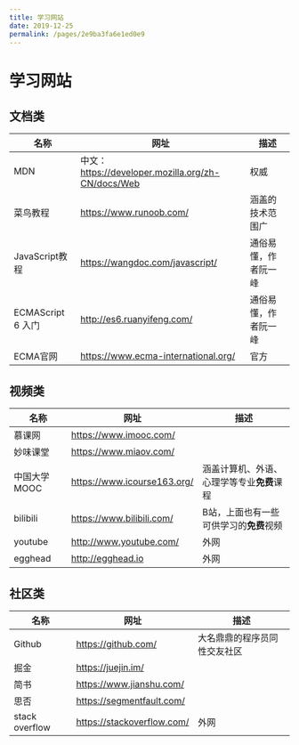 ```yaml
---
title: 学习网站
date: 2019-12-25
permalink: /pages/2e9ba3fa6e1ed0e9
---
```

# 学习网站

## 文档类

| 名称              | 网址                                                 | 描述                 |
| ----------------- | ---------------------------------------------------- | -------------------- |
| MDN               | 中文：<https://developer.mozilla.org/zh-CN/docs/Web> | 权威                 |
| 菜鸟教程          | <https://www.runoob.com/>                            | 涵盖的技术范围广     |
| JavaScript教程    | <https://wangdoc.com/javascript/>                    | 通俗易懂，作者阮一峰 |
| ECMAScript 6 入门 | <http://es6.ruanyifeng.com/>                         | 通俗易懂，作者阮一峰 |
| ECMA官网          | <https://www.ecma-international.org/>                | 官方                 |

## 视频类

| 名称         | 网址                          | 描述                                       |
| ------------ | ----------------------------- | ------------------------------------------ |
| 慕课网       | <https://www.imooc.com/>      |                                            |
| 妙味课堂     | <https://www.miaov.com/>      |                                            |
| 中国大学MOOC | <https://www.icourse163.org/> | 涵盖计算机、外语、心理学等专业**免费**课程 |
| bilibili     | <https://www.bilibili.com/>   | B站，上面也有一些可供学习的**免费**视频    |
| youtube      | <http://www.youtube.com/>     | 外网                                       |
| egghead      | <http://egghead.io>           | 外网                                       |



## 社区类

| 名称           | 网址                         | 描述                         |
| -------------- | ---------------------------- | ---------------------------- |
| Github         | <https://github.com/>        | 大名鼎鼎的程序员同性交友社区 |
| 掘金           | <https://juejin.im/>         |                              |
| 简书           | <https://www.jianshu.com/>   |                              |
| 思否           | <https://segmentfault.com/>  |                              |
| stack overflow | <https://stackoverflow.com/> | 外网                         |

